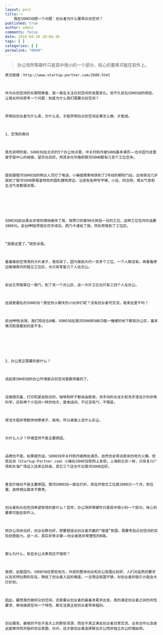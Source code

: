 ```yaml
---
layout: post
title: >
    我在SOHO3Q想一个问题：创业者为什么要来众创空间？
published: true
author: admin
comments: false
date: 2016-04-30 10:04:36
tags: [ ]
categories: [ ]
permalink: "8999"
---
```

> 办公场所等硬件只是其中很小的一个部分，核心的要素可能在软件上。


  
    原文链接：http://www.startup-partner.com/2609.html
  
  
  
    作为众创空间的长期观察者，我一直在关注众创空间的发展变化。但不久前在SOHO3Q的体验，让我长时间思考一个问题：到底为什么我们需要众创空间？
  
  
  
    弄明白创业者为什么来，为什么走，才能弄明白众创空间这事怎么做，才能成。
  
  
  
    1、空荡的房间
  
  
  
    首先说明的是，SOHO3Q在北京的5个办公地点里，中关村和丹棱SOHO基本满员——也许因为这里是宇宙中心的缘故，望京也还好。而其余光华路和银河SOHO都有几百个工位空余。
  
  
  
    提前跟银河SOHO3Q的物业人员打了电话，小编就搭乘地铁到了2号线的朝阳门站，出地铁没几步就到了银河SOHO那极富特色的圆形建筑旁边，沿途有各种写字楼、小店、四合院，商业气息和生活气息都很浓厚。
  
  
  
    
  
  
  
    SOHO3Q前台美女非常热情地接待了我，我预订的是99元体验一日的工位，这种工位包月的话要2000元。前台MM指导我办完手续后，把门卡递给了我，然后带我到了工位区。
  
  
  
    “就是这里了。”她告诉我。
  
  
  
    看着面前空荡荡的大片桌子，我惊呆了。因为面前大约一百多个工位，一个人都没有。再看看旁边玻璃房内的独立工位区，也只有零星几个人在办公。
  
  
  
    前台又带我穿过一扇门，到了另一个办公区，这一大片工位也只有三四个人在办公。
  
  
  
    这就是著名的SOHO3Q？那些热火朝天的小伙伴们呢？没有创业者可交流，我来这里干吗？
  
  
  
    前台MM告诉我，我们现在在A幢，SOHO3Q在银河SOHO的ABCD每一幢楼的地下都有办公区，基本情况和我看到的差不多。
  
  
  
    
  
  
  
    2、办公真正需要的是什么？
  
  
  
    说起来SOHO3Q的办公环境是众创空间里数得着的了。
  
  
  
    设施很完备，打印机是自助式的，咖啡和杯子都自由取用，洗手间的水龙头和洗手液设计的非常科学，还有两个小包间一样的地方，是电话间，不过没有门，不隔音。
  
  
  
    保洁大姐非常勤快地擦桌子、拖地，所以桌面上没什么灰尘。
  
  
  
    为什么人少？环境显然不是主要原因。
  
  
  
    品牌也不是。如果是的话，SOHO3Q中关村和丹棱两处满员，自然也会带动其余的地方火爆。但思达派（Startup-Partner.com）小编在SOHO3Q官网上发现，上海和北京一样，只有复兴广场和东海广场店入驻率比较高，其它三个店也不比银河SOHO店好。
  
  
  
    甚至价格也不是主要原因。银河SOHO3Q一直在打折，现在开放式工位是2000元一个月，和位置、装修相比跟本不算贵。
  
  
  
    创业者到众创空间希望获得的是什么？显然，办公场所等硬件只是其中很小的一个部分。核心的要素可能在软件上。
  
  
  
    而办公系统也好，创业社群也好，想要营造出创业者共赢的“增值”氛围，需要考验众创空间的实际经营能力。这一点，其实非常关键——创业者是非常理性的B端。
  
  
  
    那么为什么，有些办公点表现还不错呢？
  
  
  
    我想，这是因为，SOHO3Q在那些地方，外部的整体创业和办公氛围比较好，人们对品质的要求以及天然社群的存在，降低了创业者入驻的难度。一旦周边氛围不够，对创业者的吸引力就会大打折扣。
  
  
  
    因此，要想真的做好众创空间，还是要从创业者的最基本需求出发，真的满足创业者之间的共性要求，单纯强调任何一个特性，都无法真正给创业者带来福利。
  
  
  
    创业服务，最难的不在于高大上的那些资源，而在于真正满足创业者日常交流、业务合作以及彼此能够共鸣共振的创业氛围，也许，这才是创业者选择联合办公而非独立办公的理由吧。
  
